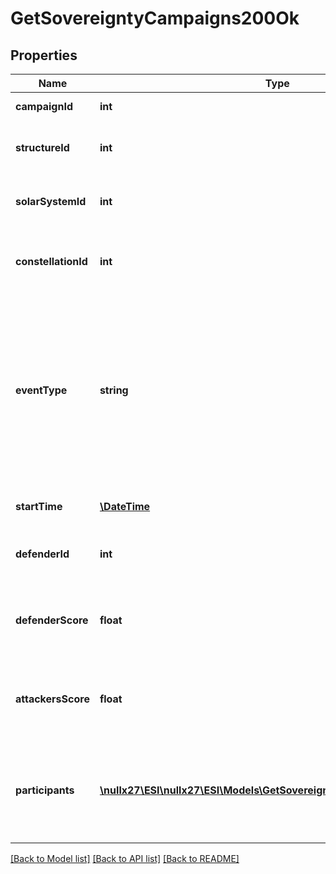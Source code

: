 # GetSovereigntyCampaigns200Ok

## Properties
Name | Type | Description | Notes
------------ | ------------- | ------------- | -------------
**campaignId** | **int** | Unique ID for this campaign. | 
**structureId** | **int** | The structure item ID that is related to this campaign. | 
**solarSystemId** | **int** | The solar system the structure is located in. | 
**constellationId** | **int** | The constellation in which the campaign will take place. | 
**eventType** | **string** | Type of event this campaign is for. tcu_defense, ihub_defense and station_defense are referred to as \&quot;Defense Events\&quot;, station_freeport as \&quot;Freeport Events\&quot;. | 
**startTime** | [**\DateTime**](\DateTime.md) | Time the event is scheduled to start. | 
**defenderId** | **int** | Defending alliance, only present in Defense Events | [optional] 
**defenderScore** | **float** | Score for the defending alliance, only present in Defense Events. | [optional] 
**attackersScore** | **float** | Score for all attacking parties, only present in Defense Events. | [optional] 
**participants** | [**\nullx27\ESI\nullx27\ESI\Models\GetSovereigntyCampaignsParticipant[]**](GetSovereigntyCampaignsParticipant.md) | Alliance participating and their respective scores, only present in Freeport Events. | [optional] 

[[Back to Model list]](../README.md#documentation-for-models) [[Back to API list]](../README.md#documentation-for-api-endpoints) [[Back to README]](../README.md)


